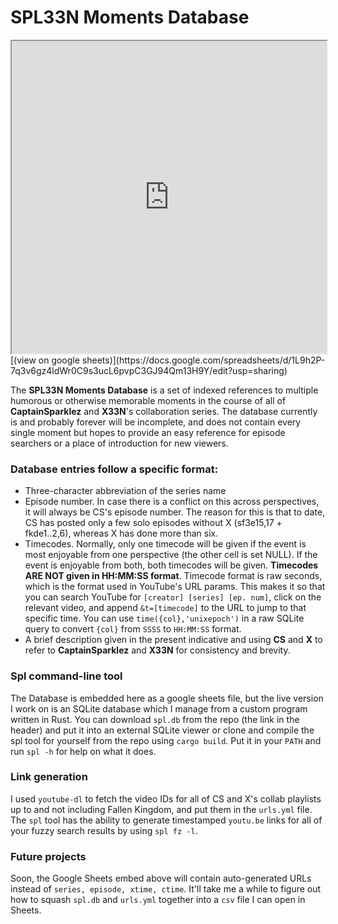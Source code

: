 # SPL33N Moments Database

<iframe style="width:100%;height:500px" src="https://docs.google.com/spreadsheets/d/e/2PACX-1vRYf7Wp21r2gToSJ3PdhtkgfXQ9yo5iNAWY-FOxoreQJ4BQtTQlXCKYEkfTSBz9QL1x1IfKY87DvUsL/pubhtml?widget=true&amp;headers=false"></iframe>
[(view on google sheets)](https://docs.google.com/spreadsheets/d/1L9h2P-7q3v6gz4ldWr0C9s3ucL6pvpC3GJ94Qm13H9Y/edit?usp=sharing)

The **SPL33N Moments Database** is a set of indexed references to multiple humorous or otherwise memorable moments in the course of all of **CaptainSparklez** and **X33N**'s collaboration series. The database currently is and probably forever will be incomplete, and does not contain every single moment but hopes to provide an easy reference for episode searchers or a place of introduction for new viewers.

### Database entries follow a specific format:

- Three-character abbreviation of the series name
- Episode number. In case there is a conflict on this across perspectives, it will always be CS's episode number. The reason for this is that to date, CS has posted only a few solo episodes without X (sf3e15,17 + fkde1..2,6), whereas X has done more than six.
- Timecodes. Normally, only one timecode will be given if the event is most enjoyable from one perspective (the other cell is set NULL). If the event is enjoyable from both, both timecodes will be given. **Timecodes ARE NOT given in HH:MM:SS format**. Timecode format is raw seconds, which is the format used in YouTube's URL params. This makes it so that you can search YouTube for `[creator] [series] [ep. num]`, click on the relevant video, and append `&t=[timecode]` to the URL to jump to that specific time. You can use `time({col},'unixepoch')` in a raw SQLite query to convert `{col}` from `SSSS` to `HH:MM:SS` format.
- A brief description given in the present indicative and using **CS** and **X** to refer to **CaptainSparklez** and **X33N** for consistency and brevity.

### Spl command-line tool

The Database is embedded here as a google sheets file, but the live version I work on is an SQLite database which I manage from a custom program written in Rust. You can download `spl.db` from the repo (the link in the header) and put it into an external SQLite viewer or clone and compile the spl tool for yourself from the repo using `cargo build`. Put it in your `PATH` and run `spl -h` for help on what it does.

### Link generation

I used `youtube-dl` to fetch the video IDs for all of CS and X's collab playlists up to and not including Fallen Kingdom, and put them in the `urls.yml` file. The `spl` tool has the ability to generate timestamped `youtu.be` links for all of your fuzzy search results by using `spl fz -l`.

### Future projects

Soon, the Google Sheets embed above will contain auto-generated URLs instead of `series, episode, xtime, ctime`. It'll take me a while to figure out how to squash `spl.db` and `urls.yml` together into a `csv` file I can open in Sheets.
